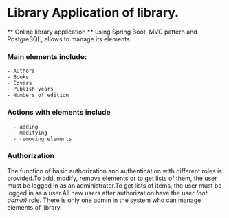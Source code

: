 # Library Application of library.
** Online library application ** using Spring Boot, MVC pattern and PostgreSQL, allows to manage its elements.
### Main elements include:
    - Authors
    - Books
    - Covers
    - Publish years
    - Numbers of edition
### Actions with elements include 
      - adding
      - modifying
      - removing elements
### Authorization
The function of basic authorization and authentication with different roles is provided.To add, modify, remove elements or to get lists of them, the user must be logged in as an administrator.To get lists of items, the user must be logged in as a user.All new users after authorization have the user *(not admin)* role. There is only one admin in the system who can manage elements of library.
